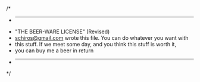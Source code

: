 /*
 * ----------------------------------------------------------------------------
 * "THE BEER-WARE LICENSE" (Revised)
 * <schiros@gmail.com> wrote this file. You can do whatever you want with 
 * this stuff. If we meet some day, and you think this stuff is worth it, 
 * you can buy me a beer in return
 * ----------------------------------------------------------------------------
 */
